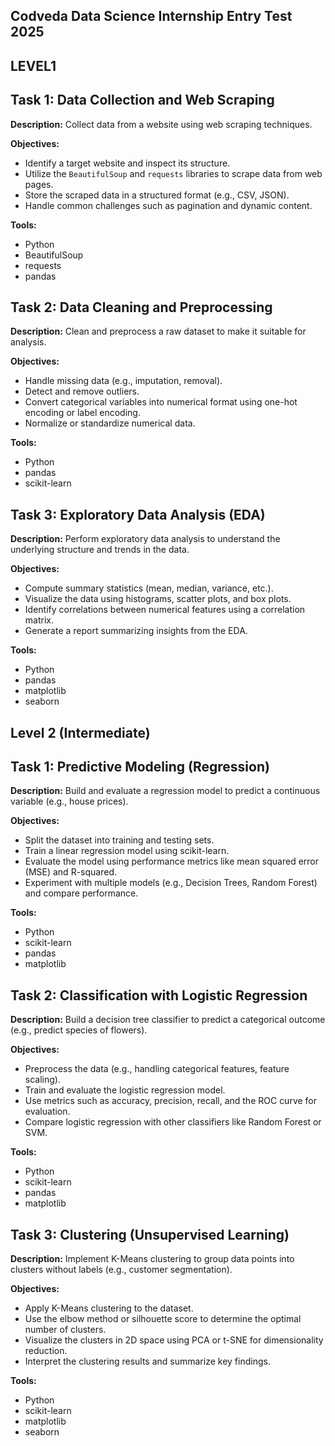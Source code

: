 
## Codveda Data Science Internship Entry Test 2025
## LEVEL1
## Task 1: Data Collection and Web Scraping 

**Description:** Collect data from a website using web scraping techniques.

**Objectives:**

* Identify a target website and inspect its structure.
* Utilize the `BeautifulSoup` and `requests` libraries to scrape data from web pages.
* Store the scraped data in a structured format (e.g., CSV, JSON).
* Handle common challenges such as pagination and dynamic content.

**Tools:**

* Python
* BeautifulSoup
* requests
* pandas
## Task 2: Data Cleaning and Preprocessing

**Description:** Clean and preprocess a raw dataset to make it suitable for analysis.

**Objectives:**

* Handle missing data (e.g., imputation, removal).
* Detect and remove outliers.
* Convert categorical variables into numerical format using one-hot encoding or label encoding.
* Normalize or standardize numerical data.

**Tools:**

* Python
* pandas
* scikit-learn
## Task 3: Exploratory Data Analysis (EDA)

**Description:** Perform exploratory data analysis to understand the underlying structure and trends in the data.

**Objectives:**

* Compute summary statistics (mean, median, variance, etc.).
* Visualize the data using histograms, scatter plots, and box plots.
* Identify correlations between numerical features using a correlation matrix.
* Generate a report summarizing insights from the EDA.

**Tools:**

* Python
* pandas
* matplotlib
* seaborn
## Level 2 (Intermediate)

## Task 1: Predictive Modeling (Regression)

**Description:** Build and evaluate a regression model to predict a continuous variable (e.g., house prices).

**Objectives:**

* Split the dataset into training and testing sets.
* Train a linear regression model using scikit-learn.
* Evaluate the model using performance metrics like mean squared error (MSE) and R-squared.
* Experiment with multiple models (e.g., Decision Trees, Random Forest) and compare performance.

**Tools:**

* Python
* scikit-learn
* pandas
* matplotlib

## Task 2: Classification with Logistic Regression

**Description:** Build a decision tree classifier to predict a categorical outcome (e.g., predict species of flowers).

**Objectives:**

* Preprocess the data (e.g., handling categorical features, feature scaling).
* Train and evaluate the logistic regression model.
* Use metrics such as accuracy, precision, recall, and the ROC curve for evaluation.
* Compare logistic regression with other classifiers like Random Forest or SVM.

**Tools:**

* Python
* scikit-learn
* pandas
* matplotlib

## Task 3: Clustering (Unsupervised Learning)

**Description:** Implement K-Means clustering to group data points into clusters without labels (e.g., customer segmentation).

**Objectives:**

* Apply K-Means clustering to the dataset.
* Use the elbow method or silhouette score to determine the optimal number of clusters.
* Visualize the clusters in 2D space using PCA or t-SNE for dimensionality reduction.
* Interpret the clustering results and summarize key findings.

**Tools:**

* Python
* scikit-learn
* matplotlib
* seaborn
